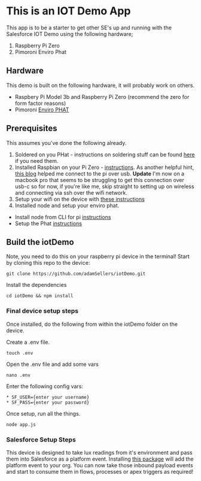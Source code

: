 # This is an IOT Demo App

This app is to be a starter to get other SE's up and running with the Salesforce IOT Demo using the following hardware;

1. Raspberry Pi Zero
2. Pimoroni Enviro Phat

## Hardware

This demo is built on the following hardware, it will probably work on others.

- Raspbery Pi Model 3b and Raspberry Pi Zero (recommend the zero for form factor reasons)
- Pimoroni [Enviro PHAT](https://shop.pimoroni.com/products/enviro-phat)

## Prerequisites

This assumes you've done the following already.

1. Soldered on you PHat - instructions on soldering stuff can be found [here](https://learn.pimoroni.com/tutorial/sandyj/soldering-phats) if you need them.
2. Installed Raspbian on your Pi Zero - [instructions](https://www.raspberrypi.org/documentation/installation/installing-images/README.md). As another helpful hint, [this blog](https://www.desertbot.io/blog/ssh-into-pi-zero-over-usb) helped me connect to the pi over usb. **Update** I'm now on a macbook pro that seems to be struggling to get this connection over usb-c so for now, if you're like me, skip straight to setting up on wireless and connecting via ssh over the wifi network.
3. Setup your wifi on the device with [these instructions](https://www.raspberrypi.org/documentation/configuration/wireless/wireless-cli.md)
4. Installed node and setup your enviro phat.

- Install node from CLI for pi [instructions](https://github.com/sdesalas/node-pi-zero)
- Setup the Phat [instructions](https://learn.pimoroni.com/tutorial/sandyj/getting-started-with-enviro-phat)

## Build the iotDemo

Note, you need to do this on your raspberry pi device in the terminal! Start by cloning this repo to the device:

```
git clone https://github.com/adamSellers/iotDemo.git
```

Install the dependencies

```
cd iotDemo && npm install
```

### Final device setup steps

Once installed, do the following from within the iotDemo folder on the device.

Create a .env file.

```
touch .env
```

Open the .env file and add some vars

```
nano .env
```

Enter the following config vars:

```
* SF_USER={enter your username}
* SF_PASS={enter your password}
```

Once setup, run all the things.

```
node app.js
```

### Salesforce Setup Steps

This device is designed to take lux readings from it's environment and pass them into Salesforce as a platform event. Installing [this package](https://www.google.com) will add the platform event to your org. You can now take those inbound payload events and start to consume them in flows, processes or apex triggers as required!
